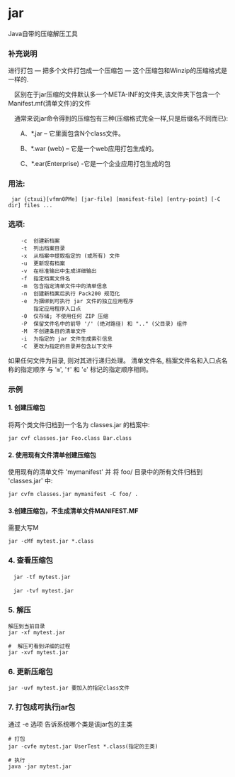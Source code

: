 jar
===
Java自带的压缩解压工具

### 补充说明
进行打包 — 把多个文件打包成一个压缩包 — 这个压缩包和Winzip的压缩格式是一样的.

　区别在于jar压缩的文件默认多一个META-INF的文件夹,该文件夹下包含一个Manifest.mf(清单文件)的文件

　通常来说jar命令得到的压缩包有三种(压缩格式完全一样,只是后缀名不同而已):

　　A、*.jar – 它里面包含N个class文件。

　　B、*.war (web) – 它是一个web应用打包生成的。

　　C、*.ear(Enterprise) -它是一个企业应用打包生成的包

### 用法:
```
 jar {ctxui}[vfmn0PMe] [jar-file] [manifest-file] [entry-point] [-C dir] files ...
```

### 选项:
```
    -c  创建新档案
    -t  列出档案目录
    -x  从档案中提取指定的 (或所有) 文件
    -u  更新现有档案
    -v  在标准输出中生成详细输出
    -f  指定档案文件名
    -m  包含指定清单文件中的清单信息
    -n  创建新档案后执行 Pack200 规范化
    -e  为捆绑到可执行 jar 文件的独立应用程序
        指定应用程序入口点
    -0  仅存储; 不使用任何 ZIP 压缩
    -P  保留文件名中的前导 '/' (绝对路径) 和 ".." (父目录) 组件
    -M  不创建条目的清单文件
    -i  为指定的 jar 文件生成索引信息
    -C  更改为指定的目录并包含以下文件
```
    
如果任何文件为目录, 则对其进行递归处理。
清单文件名, 档案文件名和入口点名称的指定顺序
与 '`m`', '`f`' 和 '`e`' 标记的指定顺序相同。


### 示例
#### 1. 创建压缩包
将两个类文件归档到一个名为 classes.jar 的档案中:
```
jar cvf classes.jar Foo.class Bar.class
``` 
 
#### 2. 使用现有文件清单创建压缩包
 
使用现有的清单文件 'mymanifest' 并
           将 foo/ 目录中的所有文件归档到 'classes.jar' 中: 
```
jar cvfm classes.jar mymanifest -C foo/ .
```


#### 3.创建压缩包，不生成清单文件MANIFEST.MF 
需要大写M
```
jar -cMf mytest.jar *.class
```

### 4. 查看压缩包
```
　jar -tf mytest.jar

　jar -tvf mytest.jar
```

### 5. 解压
```
解压到当前目录
jar -xf mytest.jar

#  解压可看到详细的过程
jar -xvf mytest.jar
```
### 6. 更新压缩包
```
jar -uvf mytest.jar 要加入的指定class文件
```

### 7. 打包成可执行jar包
通过 -e 选项 告诉系统哪个类是该jar包的主类
```
# 打包
jar -cvfe mytest.jar UserTest *.class(指定的主类)

# 执行
java -jar mytest.jar

```